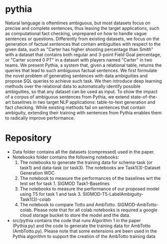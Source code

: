 # pythia

Natural language is oftentimes ambiguous, but most datasets focus on precise and complete sentences, thus leaving the target applications, such as computational fact checking, unprepared on how to handle vague sentences or questions. Differently from existing datasets, we focus on the generation of factual sentences that contain ambiguities with respect to the given data, such as "Carter has higher shooting percentage than Smith" with a dataset that contains both regular and 3-point Field Goal percentage, or "Carter scored 0 PT" in a dataset with players named "Carter" in two teams.
We present Pythia, a system that, given a relational table, returns the queries that lead to such ambiguous factual sentences. We first formulate the novel problem of generating sentences with data ambiguities and propose SQL queries to achieve such task. We then introduce deep learning methods over the relational data to automatically identify possible ambiguities, so that any dataset can be used as input. To show the impact of a corpus of ambiguous sentences from Pythia, we extend state-of-the-art baselines in two target NLP applications: table-to-text generation and fact checking. While existing methods fail on sentences that contain ambiguity, extending their training with sentences from Pythia enables them to radically improve performance.


# Repository
- Data folder contains all the datasets (compressed) used in the paper.
- Notebooks folder contains the following notebooks:
	1) The notebooks to generate the training data for schema-task (or task1) and data-task (or task3). The notebooks are Task1(3)-Dataset Generation WDC
	2) The notebook to measure the performances of the baselines wrt the test set for task 1. SIGMOD Task1-Baselines
	3) The notebooks to measure the performance of our proposed model using T5 for task 1 and task 3. SIGMOD-T5-LabelAmbiguity-Task1(3)-colab
	4) The notebook to compare Totto and AmbTotto. SIGMOD-AmbTotto-colab.
	Please note that for all colab notebooks is required a google cloud storage bucket to store the model and the data.
- src/pythia contains the code that runs Algorithm 1 in the paper (Pythia.py) and the code to generate the training data for AmbTotto (AmbTotto.py). Please note that some extensions are been used in the Pythia algorithm to support the creation of the AmbTotto training data

